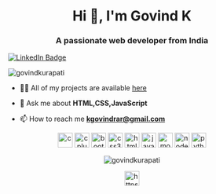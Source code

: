 <h1 align="center">Hi 👋, I'm Govind K</h1>
<h3 align="center">A passionate web developer from India</h3>
<a href="https://www.linkedin.com/in/govind-kurapati/">
  <img src="https://img.shields.io/badge/LinkedIn-blue?style=for-the-badge&logo=linkedin&logoColor=white" alt="LinkedIn Badge"/>
</a>
<p align="left"> <img src="https://komarev.com/ghpvc/?username=govindkurapati" alt="govindkurapati" /> </p>

- 👨‍💻 All of my projects are available [here](https://github.com/GovindKurapati)

- 💬 Ask me about **HTML,CSS,JavaScript**

- 📫 How to reach me **kgovindrar@gmail.com**

<p align="center">
  <img src="https://encrypted-tbn0.gstatic.com/images?q=tbn%3AANd9GcTAxMBOEBQyjjhFUhco9kgt8-Md6fgXuUP1xQ&usqp=CAU" alt="c" width="30" height="30" cursor="default"/> 
  <img src="https://encrypted-tbn0.gstatic.com/images?q=tbn%3AANd9GcQ5Nv0XNyegzB0AvP-uFh4_A76FVuPg8t2g5g&usqp=CAU" alt="cplusplus" width="30" height="30"/> 
  <img src="https://encrypted-tbn0.gstatic.com/images?q=tbn%3AANd9GcSM-S1OtC02gqLg1ktAyf3AYa-wQweIzoYRAg&usqp=CAU" alt="bootstrap" width="30" height="30"/>   
  <img src="https://encrypted-tbn0.gstatic.com/images?q=tbn%3AANd9GcSRpWT7uzFuY3bTpLGQdCu6rRqInVOrXiXbtg&usqp=CAU" alt="css3" width="30" height="30"/> 
  <img src="https://encrypted-tbn0.gstatic.com/images?q=tbn%3AANd9GcS_1watA3TkTe6yCxwaiyvvPqBrg83stHpUJA&usqp=CAU" alt="html5" width="30" height="30"/> 
  <img src="https://encrypted-tbn0.gstatic.com/images?q=tbn%3AANd9GcTplmXRQjcdkBYlZ2lZzfB44DauhiCFsFMSLA&usqp=CAU" alt="javascript" width="30" height="30"/> 
  <img src="https://encrypted-tbn0.gstatic.com/images?q=tbn%3AANd9GcTxKYF2FqX381JPE0nhmLTEhp34WIYxh7rNZA&usqp=CAU" alt="mongodb" width="30" height="30"/> 
  <img src="https://encrypted-tbn0.gstatic.com/images?q=tbn%3AANd9GcSxnVDsDUlmCuCD5LvB8ZXpD5rHxmmQsZuuvQ&usqp=CAU" alt="nodejs" width="30" height="30"/> 
  <img src="https://encrypted-tbn0.gstatic.com/images?q=tbn%3AANd9GcQZkkBkKFvxLloXfCiZErsn_TXAVC_RXVfA9A&usqp=CAU" alt="python" width="30" height="30"/></p><p align="center"> 
  <img src="https://github-readme-stats.vercel.app/api?username=govindkurapati&show_icons=true" alt="govindkurapati" /> </p>

<p align="center">
<a href="https://linkedin.com/in/https//www.linkedin.com/in/govind-k-2b4880148/" target="blank"><img align="center" src="https://cdn.jsdelivr.net/npm/simple-icons@3.0.1/icons/linkedin.svg" alt="https//www.linkedin.com/in/govind-k-2b4880148/" height="30" width="30" /></a>
</p>
